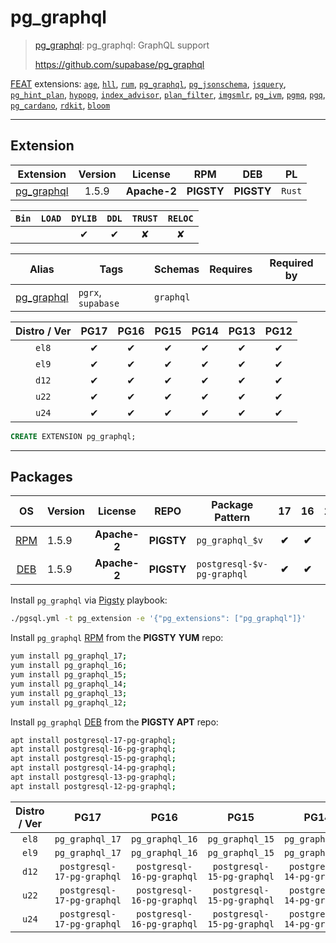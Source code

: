 # pg_graphql


> [pg_graphql](https://github.com/supabase/pg_graphql): pg_graphql: GraphQL support
>
> https://github.com/supabase/pg_graphql





[FEAT](/feat) extensions: [`age`](/age), [`hll`](/hll), [`rum`](/rum), [`pg_graphql`](/pg_graphql), [`pg_jsonschema`](/pg_jsonschema), [`jsquery`](/jsquery), [`pg_hint_plan`](/pg_hint_plan), [`hypopg`](/hypopg), [`index_advisor`](/index_advisor), [`plan_filter`](/plan_filter), [`imgsmlr`](/imgsmlr), [`pg_ivm`](/pg_ivm), [`pgmq`](/pgmq), [`pgq`](/pgq), [`pg_cardano`](/pg_cardano), [`rdkit`](/rdkit), [`bloom`](/bloom)


-------
## Extension


| Extension | Version | License | RPM | DEB | PL |
|-----------|:-------:|:-------:|:---:|:---:|:--:|
| [pg_graphql](https://github.com/supabase/pg_graphql) | 1.5.9 | **<span class="tccyan">Apache-2</span>** | **<span class="tcwarn">PIGSTY</span>** | **<span class="tcwarn">PIGSTY</span>** | `Rust` |



| `Bin` | `LOAD` | `DYLIB` | `DDL` | `TRUST` | `RELOC` |
|:-----:|:------:|:-------:|:-----:|:-------:|:-------:|
|  |  | <span class="tcblue">✔</span> | <span class="tcblue">✔</span> | <span class="tcwarn">✘</span> | <span class="tcwarn">✘</span> |



| Alias | Tags | Schemas | Requires | Required by |
|-------|------|---------|----------|-------------|
| [pg_graphql](/pg_graphql) | `pgrx`, `supabase` | `graphql` |  |  |



| Distro / Ver | PG17 | PG16 | PG15 | PG14 | PG13 | PG12 |
|:------------:|:----:|:----:|:----:|:----:|:----:|:----:|
| `el8` | <span class="tcblue">✔</span> | <span class="tcblue">✔</span> | <span class="tcblue">✔</span> | <span class="tcblue">✔</span> | <span class="tcblue">✔</span> | <span class="tcblue">✔</span> |
| `el9` | <span class="tcblue">✔</span> | <span class="tcblue">✔</span> | <span class="tcblue">✔</span> | <span class="tcblue">✔</span> | <span class="tcblue">✔</span> | <span class="tcblue">✔</span> |
| `d12` | <span class="tcblue">✔</span> | <span class="tcblue">✔</span> | <span class="tcblue">✔</span> | <span class="tcblue">✔</span> | <span class="tcblue">✔</span> | <span class="tcblue">✔</span> |
| `u22` | <span class="tcblue">✔</span> | <span class="tcblue">✔</span> | <span class="tcblue">✔</span> | <span class="tcblue">✔</span> | <span class="tcblue">✔</span> | <span class="tcblue">✔</span> |
| `u24` | <span class="tcblue">✔</span> | <span class="tcblue">✔</span> | <span class="tcblue">✔</span> | <span class="tcblue">✔</span> | <span class="tcblue">✔</span> | <span class="tcblue">✔</span> |





```sql
CREATE EXTENSION pg_graphql;
```

-----------


## Packages


| OS | Version | License | REPO | Package Pattern | 17 | 16 | 15 | 14 | 13 | 12 | Dependency |
|:--:|---------|:-------:|:----:|-----------------|:--:|:--:|:--:|:--:|:--:|:--:|------------|
| [RPM](/rpm) | 1.5.9 | **<span class="tccyan">Apache-2</span>** | **<span class="tcwarn">PIGSTY</span>** | `pg_graphql_$v` | **<span class="tcwarn">✔</span>** | **<span class="tcwarn">✔</span>** | **<span class="tcwarn">✔</span>** | **<span class="tcwarn">✔</span>** |  |  |  |
| [DEB](/deb) | 1.5.9 | **<span class="tccyan">Apache-2</span>** | **<span class="tcwarn">PIGSTY</span>** | `postgresql-$v-pg-graphql` | **<span class="tcwarn">✔</span>** | **<span class="tcwarn">✔</span>** | **<span class="tcwarn">✔</span>** | **<span class="tcwarn">✔</span>** |  |  |  |



Install `pg_graphql` via [Pigsty](https://pigsty.io/docs/pgext/usage/install/) playbook:

```bash
./pgsql.yml -t pg_extension -e '{"pg_extensions": ["pg_graphql"]}'
```


Install `pg_graphql` [RPM](/rpm) from the **<span class="tcwarn">PIGSTY</span>** **YUM** repo:

```bash
yum install pg_graphql_17;
yum install pg_graphql_16;
yum install pg_graphql_15;
yum install pg_graphql_14;
yum install pg_graphql_13;
yum install pg_graphql_12;
```


Install `pg_graphql` [DEB](/deb) from the **<span class="tcwarn">PIGSTY</span>** **APT** repo:

```bash
apt install postgresql-17-pg-graphql;
apt install postgresql-16-pg-graphql;
apt install postgresql-15-pg-graphql;
apt install postgresql-14-pg-graphql;
apt install postgresql-13-pg-graphql;
apt install postgresql-12-pg-graphql;
```




| Distro / Ver | PG17 | PG16 | PG15 | PG14 | PG13 | PG12 |
|:------------:|:----:|:----:|:----:|:----:|:----:|:----:|
| `el8` | `pg_graphql_17` | `pg_graphql_16` | `pg_graphql_15` | `pg_graphql_14` | `pg_graphql_13` | `pg_graphql_12` |
| `el9` | `pg_graphql_17` | `pg_graphql_16` | `pg_graphql_15` | `pg_graphql_14` | `pg_graphql_13` | `pg_graphql_12` |
| `d12` | `postgresql-17-pg-graphql` | `postgresql-16-pg-graphql` | `postgresql-15-pg-graphql` | `postgresql-14-pg-graphql` | `postgresql-13-pg-graphql` | `postgresql-12-pg-graphql` |
| `u22` | `postgresql-17-pg-graphql` | `postgresql-16-pg-graphql` | `postgresql-15-pg-graphql` | `postgresql-14-pg-graphql` | `postgresql-13-pg-graphql` | `postgresql-12-pg-graphql` |
| `u24` | `postgresql-17-pg-graphql` | `postgresql-16-pg-graphql` | `postgresql-15-pg-graphql` | `postgresql-14-pg-graphql` | `postgresql-13-pg-graphql` | `postgresql-12-pg-graphql` |





